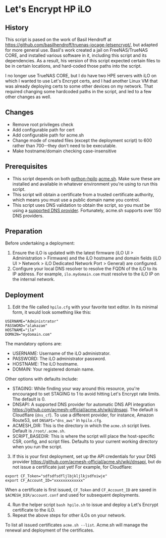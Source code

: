 # Let's Encrypt HP iLO 
## History
This script is pased on the work of Basil Hendroff at https://github.com/basilhendroff/truenas-iocage-letsencrypt/, but adapted for more general use.  Basil's work created a jail on FreeNAS/TrueNAS CORE, and installed various software in it, including this script and its dependencies.  As a result, his version of this script expected certain files to be in certain locations, and hard-coded those paths into the script.

I no longer use TrueNAS CORE, but I do have two HPE servers with iLO on which I wanted to use Let's Encrypt certs, and I had another Linux VM that was already deploying certs to some other devices on my network.  That required changing some hardcoded paths in the script, and led to a few other changes as well.
## Changes
* Remove root privileges check
* Add configurable path for cert
* Add configurable path for acme.sh
* Change mode of created files (except the deployment script) to 600 rather than 700--they don't need to be executable.
* Make hostname/domain checking case-insensitive

## Prerequisites
* This script depends on both [python-hpilo](https://seveas.github.io/python-hpilo/index.html) [acme.sh](https://github.com/acmesh-official/acme.sh).  Make sure these are installed and available in whatever environment you're using to run this script.
* This script will obtain a certificate from a trusted certificate authority, which means you must use a public domain name you control.
* This script uses DNS validation to obtain the script, so you must be using a [supported DNS provider](https://github.com/acmesh-official/acme.sh/wiki/dnsapi).  Fortunately, acme.sh supports over 150 DNS providers.

## Preparation
Before undertaking a deployment:
1. Ensure the iLO is updated with the latest firmware (iLO UI > Administration > Firmware) and the iLO hostname and domain fields (iLO UI > Network > iLO Dedicated Network Port > General) are configured.
2. Configure your local DNS resolver to resolve the FQDN of the iLO to its IP address. For example, `ilo.mydomain.com` must resolve to the iLO IP on the internal network.

## Deployment
1. Edit the file called `hpilo.cfg` with your favorite text editor. In its minimal form, it would look something like this:
```
USERNAME="Administrator"
PASSWORD="alakazam"
HOSTNAME="ilo"
DOMAIN="mydomain.com"
```
The mandatory options are:
- USERNAME: Username of the iLO administrator.
- PASSWORD: The iLO administrator password.
- HOSTNAME: The iLO hostname.
- DOMAIN:   Your registered domain name.

Other options with defaults include:
- STAGING:  While finding your way around this resource, you're encouraged to set STAGING to 1 to avoid hitting Let's Encrypt rate limits. The default is 0.
- DNSAPI:   A supported DNS provider for automatic DNS API integration https://github.com/acmesh-official/acme.sh/wiki/dnsapi. The default is Cloudflare (`dns_cf`). To use a different provider, for instance, Amazon Route53, set `DNSAPI="dns_aws"` in `hpilo.cfg`.
- ACMESH_DIR:  This is the directory in which the `acme.sh` script lives.  Default is `/root/.acme.sh`.
- SCRIPT_BASEDIR:  This is where the script will place the host-specific CSR, config, and script files.  Defaults to your current working directory when you run the script.

3. If this is your first deployment, set up the API credentials for your DNS provider https://github.com/acmesh-official/acme.sh/wiki/dnsapi, but do not issue a certificate just yet! For example, for Cloudflare:
```
export CF_Token="sdfsdfsdfljlbjkljlkjsdfoiwje"
export CF_Account_ID="xxxxxxxxxxxxx"
```
When a certificate is first issued, `CF_Token` and `CF_Account_ID` are saved in `$ACMESH_DIR/account.conf` and used for subsequent deployments.

4. Run the helper script `bash hpilo.sh` to issue and deploy a Let's Encrypt certificate to the iLO. 
5. Repeat the above steps for other iLOs on your network.

To list all issued certificates `acme.sh --list`. Acme.sh will manage the renewal and deployment of the certificates.
